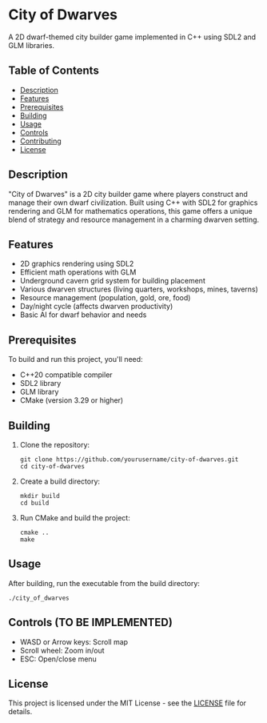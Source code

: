 # City of Dwarves

A 2D dwarf-themed city builder game implemented in C++ using SDL2 and GLM libraries.

## Table of Contents
- [Description](#description)
- [Features](#features)
- [Prerequisites](#prerequisites)
- [Building](#building)
- [Usage](#usage)
- [Controls](#controls)
- [Contributing](#contributing)
- [License](#license)

## Description

"City of Dwarves" is a 2D city builder game where players construct and manage their own dwarf civilization. Built using C++ with SDL2 for graphics rendering and GLM for mathematics operations, this game offers a unique blend of strategy and resource management in a charming dwarven setting.

## Features

- 2D graphics rendering using SDL2
- Efficient math operations with GLM
- Underground cavern grid system for building placement
- Various dwarven structures (living quarters, workshops, mines, taverns)
- Resource management (population, gold, ore, food)
- Day/night cycle (affects dwarven productivity)
- Basic AI for dwarf behavior and needs

## Prerequisites

To build and run this project, you'll need:

- C++20 compatible compiler
- SDL2 library
- GLM library
- CMake (version 3.29 or higher)

## Building

1. Clone the repository:
   ```
   git clone https://github.com/yourusername/city-of-dwarves.git
   cd city-of-dwarves
   ```

2. Create a build directory:
   ```
   mkdir build
   cd build
   ```

3. Run CMake and build the project:
   ```
   cmake ..
   make
   ```

## Usage

After building, run the executable from the build directory:

```
./city_of_dwarves
```

## Controls (TO BE IMPLEMENTED)

- WASD or Arrow keys: Scroll map
- Scroll wheel: Zoom in/out
- ESC: Open/close menu

## License

This project is licensed under the MIT License - see the [LICENSE](LICENSE) file for details.
